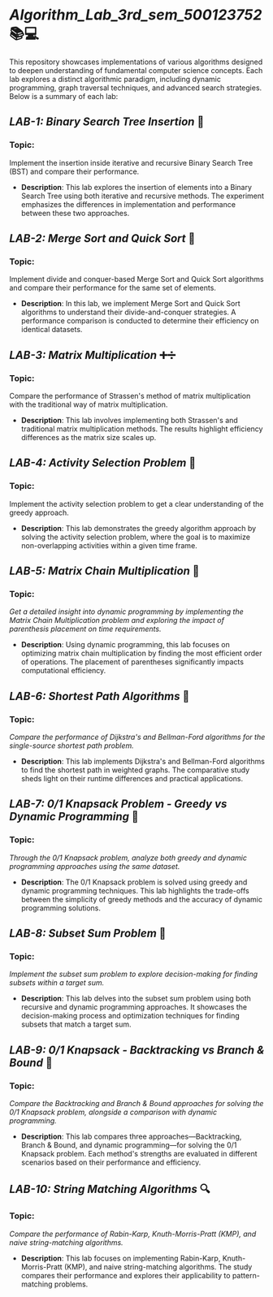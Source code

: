 # **_Algorithm_Lab_3rd_sem_500123752_** 📚💻

This repository showcases implementations of various algorithms designed to deepen understanding of fundamental computer science concepts. Each lab explores a distinct algorithmic paradigm, including dynamic programming, graph traversal techniques, and advanced search strategies. Below is a summary of each lab:

## **_LAB-1: Binary Search Tree Insertion_** 🌳
### Topic: 
Implement the insertion inside iterative and recursive Binary Search Tree (BST) and compare their performance.

- **Description**: This lab explores the insertion of elements into a Binary Search Tree using both iterative and recursive methods. The experiment emphasizes the differences in implementation and performance between these two approaches.

## **_LAB-2: Merge Sort and Quick Sort_** 🔄
### Topic:
Implement divide and conquer-based Merge Sort and Quick Sort algorithms and compare their performance for the same set of elements.

- **Description**: In this lab, we implement Merge Sort and Quick Sort algorithms to understand their divide-and-conquer strategies. A performance comparison is conducted to determine their efficiency on identical datasets.

## **_LAB-3: Matrix Multiplication_** ➕➗
### Topic:
Compare the performance of Strassen's method of matrix multiplication with the traditional way of matrix multiplication.

- **Description**: This lab involves implementing both Strassen's and traditional matrix multiplication methods. The results highlight efficiency differences as the matrix size scales up.

## **_LAB-4: Activity Selection Problem_** 🎯
### Topic:
Implement the activity selection problem to get a clear understanding of the greedy approach.

- **Description**: This lab demonstrates the greedy algorithm approach by solving the activity selection problem, where the goal is to maximize non-overlapping activities within a given time frame.

## **_LAB-5: Matrix Chain Multiplication_** 🔢
### **Topic:**
*Get a detailed insight into dynamic programming by implementing the Matrix Chain Multiplication problem and exploring the impact of parenthesis placement on time requirements.*

- **Description**: Using dynamic programming, this lab focuses on optimizing matrix chain multiplication by finding the most efficient order of operations. The placement of parentheses significantly impacts computational efficiency.

## **_LAB-6: Shortest Path Algorithms_** 🚦
### **Topic:**
*Compare the performance of Dijkstra's and Bellman-Ford algorithms for the single-source shortest path problem.*

- **Description**: This lab implements Dijkstra's and Bellman-Ford algorithms to find the shortest path in weighted graphs. The comparative study sheds light on their runtime differences and practical applications.

## **_LAB-7: 0/1 Knapsack Problem - Greedy vs Dynamic Programming_** 🎒
### **Topic:**
*Through the 0/1 Knapsack problem, analyze both greedy and dynamic programming approaches using the same dataset.*

- **Description**: The 0/1 Knapsack problem is solved using greedy and dynamic programming techniques. This lab highlights the trade-offs between the simplicity of greedy methods and the accuracy of dynamic programming solutions.

## **_LAB-8: Subset Sum Problem_** 🧮
### **Topic:**
*Implement the subset sum problem to explore decision-making for finding subsets within a target sum.*

- **Description**: This lab delves into the subset sum problem using both recursive and dynamic programming approaches. It showcases the decision-making process and optimization techniques for finding subsets that match a target sum.

## **_LAB-9: 0/1 Knapsack - Backtracking vs Branch & Bound_** 🔗
### **Topic:**
*Compare the Backtracking and Branch & Bound approaches for solving the 0/1 Knapsack problem, alongside a comparison with dynamic programming.*

- **Description**: This lab compares three approaches—Backtracking, Branch & Bound, and dynamic programming—for solving the 0/1 Knapsack problem. Each method's strengths are evaluated in different scenarios based on their performance and efficiency.

## **_LAB-10: String Matching Algorithms_** 🔍
### **Topic:**
*Compare the performance of Rabin-Karp, Knuth-Morris-Pratt (KMP), and naive string-matching algorithms.*

- **Description**: This lab focuses on implementing Rabin-Karp, Knuth-Morris-Pratt (KMP), and naive string-matching algorithms. The study compares their performance and explores their applicability to pattern-matching problems.
